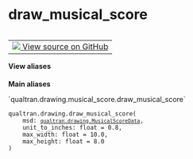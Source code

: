 # draw_musical_score


<table class="tfo-notebook-buttons tfo-api nocontent" align="left">
<td>
  <a target="_blank" href="https://github.com/quantumlib/Qualtran/blob/main/qualtran/drawing/musical_score.py#L648-L696">
    <img src="https://www.tensorflow.org/images/GitHub-Mark-32px.png" />
    View source on GitHub
  </a>
</td>
</table>






<section class="expandable">
  <h4 class="showalways">View aliases</h4>
  <p>
<b>Main aliases</b>
<p>`qualtran.drawing.musical_score.draw_musical_score`</p>
</p>
</section>

<pre class="devsite-click-to-copy prettyprint lang-py tfo-signature-link">
<code>qualtran.drawing.draw_musical_score(
    msd: <a href="../../qualtran/drawing/MusicalScoreData.html"><code>qualtran.drawing.MusicalScoreData</code></a>,
    unit_to_inches: float = 0.8,
    max_width: float = 10.0,
    max_height: float = 8.0
)
</code></pre>



<!-- Placeholder for "Used in" -->
